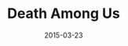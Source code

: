 ---
title: Death Among Us
date: 2015-03-23
extra: 
    cover: /covers/retrylife/death_among_us.jpg
    artists:
        - Evan Pratten
        - Nathan Desjardins
    urls:
        spotify: https://open.spotify.com/album/55U8dXTlIt47CaudCOZRyT
        apple_music: https://music.apple.com/us/album/death-among-us-ep/1626570443
---
